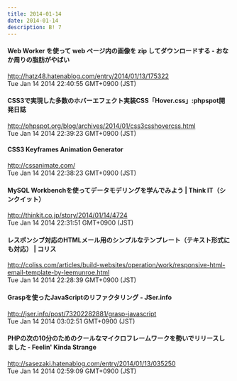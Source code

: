 ```yaml
---
title: 2014-01-14
date: 2014-01-14
description: B! 7
---
```


#### Web Worker を使って web ページ内の画像を zip してダウンロードする - おなか周りの脂肪がやばい
http://hatz48.hatenablog.com/entry/2014/01/13/175322<br>
Tue Jan 14 2014 22:40:55 GMT+0900 (JST)<br>


#### CSS3で実現した多数のホバーエフェクト実装CSS「Hover.css」:phpspot開発日誌
http://phpspot.org/blog/archives/2014/01/css3csshovercss.html<br>
Tue Jan 14 2014 22:39:23 GMT+0900 (JST)<br>


#### CSS3 Keyframes Animation Generator
http://cssanimate.com/<br>
Tue Jan 14 2014 22:38:23 GMT+0900 (JST)<br>


#### MySQL Workbenchを使ってデータモデリングを学んでみよう | Think IT（シンクイット）
http://thinkit.co.jp/story/2014/01/14/4724<br>
Tue Jan 14 2014 22:31:51 GMT+0900 (JST)<br>


####   レスポンシブ対応のHTMLメール用のシンプルなテンプレート（テキスト形式にも対応） | コリス
http://coliss.com/articles/build-websites/operation/work/responsive-html-email-template-by-leemunroe.html<br>
Tue Jan 14 2014 22:28:39 GMT+0900 (JST)<br>


#### Graspを使ったJavaScriptのリファクタリング - JSer.info
http://jser.info/post/73202282881/grasp-javascript<br>
Tue Jan 14 2014 03:02:51 GMT+0900 (JST)<br>


#### PHPの次の10分のためのクールなマイクロフレームワークを勢いでリリースしました - Feelin' Kinda Strange
http://sasezaki.hatenablog.com/entry/2014/01/13/035250<br>
Tue Jan 14 2014 02:59:09 GMT+0900 (JST)<br>


